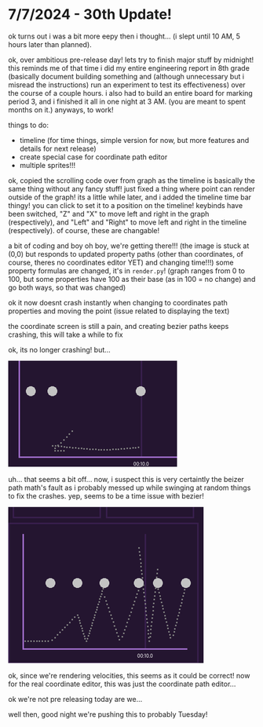 # 7/7/2024 - 30th Update!

ok turns out i was a bit more eepy then i thought... (i slept until 10 AM, 5 hours later than planned).

ok, over ambitious pre-release day! lets try to finish major stuff by midnight! this reminds me of that time i did my entire engineering report in 8th grade (basically document building something and (although unnecessary but i misread the instructions) run an experiment to test its effectiveness) over the course of a couple hours. i also had to build an entire board for marking period 3, and i finished it all in one night at 3 AM. (you are meant to spent months on it.) anyways, to work!

things to do:
- timeline (for time things, simple version for now, but more features and details for next release)
- create special case for coordinate path editor
- multiple sprites!!!

ok, copied the scrolling code over from graph as the timeline is basically the same thing without any fancy stuff! just fixed a thing where point can render outside of the graph! its a little while later, and i added the timeline time bar thingy! you can click to set it to a position on the timeline! keybinds have been switched, "Z" and "X" to move left and right in the graph (respectively), and "Left" and "Right" to move left and right in the timeline (respectively). of course, these are changable!

a bit of coding and boy oh boy, we're getting there!!! (the image is stuck at (0,0) but responds to updated property paths (other than coordinates, of course, theres no coordinates editor YET) and changing time!!!) some property formulas are changed, it's in `render.py`! (graph ranges from 0 to 100, but some properties have 100 as their base (as in 100 = no change) and go both ways, so that was changed)

ok it now doesnt crash instantly when changing to coordinates path properties and moving the point (issue related to displaying the text)

the coordinate screen is still a pain, and creating bezier paths keeps crashing, this will take a while to fix

ok, its no longer crashing! but...

![what the](</updatelogs/images/072024/07072024 - 1.png>)

uh... that seems a bit off... now, i suspect this is very certaintly the beizer path math's fault as i probably messed up while swinging at random things to fix the crashes. yep, seems to be a time issue with bezier!

![better?](</updatelogs/images/072024/07072024 - 2.png>)

ok, since we're rendering velocities, this seems as it could be correct! now for the real coordinate editor, this was just the coordinate path editor...

ok we're not pre releasing today are we... 

well then, good night we're pushing this to probably Tuesday! 